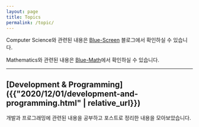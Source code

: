 ```yaml
---
layout: page
title: Topics
permalink: /topic/
---
```


Computer Science와 관련된 내용은 [Blue-Screen](https://bluehorn07.github.io/computer_science/) 블로그에서 확인하실 수 있습니다.

Mathematics와 관련된 내용은 [Blue-Math](https://bluehorn07.github.io/mathematics/)에서 확인하실 수 있습니다.

<hr/>

## [Development & Programming]({{"2020/12/01/development-and-programming.html" | relative_url}})

개발과 프로그래밍에 관련된 내용을 공부하고 포스트로 정리한 내용을 모아보았습니다. 

